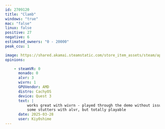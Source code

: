 ```yaml
---
id: 2709120
title: "Clamb"
windows: "true"
mac: "false"
linux: false
positive: 27
negative: 6
estimated_owners: "0 - 20000"
peak_ccu: 1

image: https://shared.akamai.steamstatic.com/store_item_assets/steam/apps/2709120/header.jpg?t=1731016072
opinions:

    - steamVR: 0
      monado: 0
      alvr: 3
      wivrn: 1
      GPUVendor: AMD
      distro: CachyOS
      device: Quest 3
      text: |
          works great with wivrn - played through the demo without issue, and am currently playing the main game
          some stutters with alvr, but totally playable 
      date: 2025-03-28
      user: Kiy0shime
---
```

